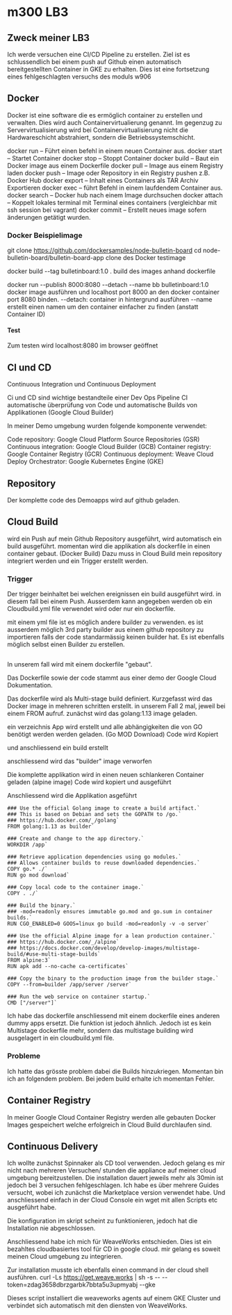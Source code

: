 # m300 LB3

## Zweck meiner LB3
Ich werde versuchen eine CI/CD Pipeline zu erstellen. Ziel ist es schlussendlich bei einem push auf Github einen automatisch bereitgestellten Container in GKE zu erhalten. Dies ist eine fortsetzung eines fehlgeschlagten versuchs des moduls w906

## Docker
Docker ist eine software die es ermöglich container zu erstellen und verwalten. Dies wird auch Containervirtualierung genannt. Im gegenzug zu Servervirtualisierung wird bei Containervirtualisierung nicht die Hardwareschicht abstrahiert, sondern die Betriebssystemschicht. 

docker run – Führt einen befehl in einem neuen Container aus.
docker start – Startet Container
docker stop – Stoppt Container 
docker build – Baut ein Docker image aus einem Dockerfile
docker pull – Image aus einem Registry laden 
docker push – Image oder Repository in ein Registry pushen z.B. Docker Hub
docker export – Inhalt eines Containers als TAR Archiv Exportieren
docker exec – führt Befehl in einem laufdendem Container aus. 
docker search – Docker hub nach einem Image durchsuchen
docker attach – Koppelt lokales terminal mit Terminal eines containers (vergleichbar mit ssh session bei vagrant)
docker commit – Erstellt neues image sofern änderungen getätigt wurden. 

### Docker Beispielimage
git clone https://github.com/dockersamples/node-bulletin-board
cd node-bulletin-board/bulletin-board-app
clone des Docker testimage

docker build --tag bulletinboard:1.0 .
build des images anhand dockerfile 

docker run --publish 8000:8080 --detach --name bb bulletinboard:1.0
docker image ausführen und localhost port 8000 an den docker container port 8080 binden. --detach: container in hintergrund ausführen --name erstellt einen namen um den container einfacher zu finden (anstatt Container ID)

#### Test
Zum testen wird localhost:8080 im browser geöffnet

## CI und CD
Continuous Integration und Continuous Deployment

Ci und CD sind wichtige bestandteile einer Dev Ops Pipeline
CI automatische überprüfung von Code und automatische Builds von Applikationen (Google Cloud Builder)

In meiner Demo umgebung wurden folgende komponente verwendet:

Code repository: Google Cloud Platform Source Repositories (GSR)
Continuous integration: Google Cloud Builder (GCB)
Container registry: Google Container Registry (GCR)
Continuous deployment: Weave Cloud Deploy
Orchestrator: Google Kubernetes Engine (GKE)

## Repository
Der komplette code des Demoapps
wird auf github geladen. 

## Cloud Build 
wird ein Push auf mein Github Repository ausgeführt, wird automatisch ein build ausgeführt. momentan wird die applikation als dockerfile in einen container gebaut. (Docker Build) Dazu muss in Cloud Build mein repository integriert werden und ein Trigger erstellt werden. 
### Trigger
Der trigger beinhaltet bei welchen ereignissen ein build ausgeführt wird. in diesem fall bei einem Push. Ausserdem kann angegeben werden ob ein Cloudbuild.yml file verwendet wird oder nur ein dockerfile.

mit einem yml file ist es möglich andere builder zu verwenden. es ist ausserdem möglich 3rd party builder aus einem github repository zu importieren falls der code standarmässig keinen builder hat. Es ist ebenfalls möglich selbst einen Builder zu erstellen. 

##
In unserem fall wird mit einem dockerfile "gebaut". 

Das Dockerfile sowie der code stammt aus einer demo der Google Cloud Dokumentation. 

Das dockerfile wird als Multi-stage build definiert. Kurzgefasst wird das Docker image in mehreren schritten erstellt. in unserem Fall 2 mal, jeweil bei einem FROM aufruf. zunächst wird das golang:1.13 image geladen. 

ein verzeichnis App wird erstellt und alle abhängigkeiten die von GO benötigt werden werden geladen. (Go MOD Download) 
Code wird Kopiert

und anschliessend ein build erstellt

anschliessend wird das "builder" image verworfen 

Die komplette applikation wird in einen neuen schlankeren Container geladen (alpine image)
Code wird kopiert und ausgeführt

Anschliessend wird die Applikation asgeführt

    ### Use the official Golang image to create a build artifact.`  
    ### This is based on Debian and sets the GOPATH to /go.`  
    ### https://hub.docker.com/_/golang`  
    FROM golang:1.13 as builder`  

    ### Create and change to the app directory.`  
    WORKDIR /app`  
    
    ### Retrieve application dependencies using go modules.`  
    ### Allows container builds to reuse downloaded dependencies.`  
    COPY go.* ./`  
    RUN go mod download`  

    ### Copy local code to the container image.`  
    COPY . ./`

    ### Build the binary.`  
    ### -mod=readonly ensures immutable go.mod and go.sum in container builds.`  
    RUN CGO_ENABLED=0 GOOS=linux go build -mod=readonly -v -o server`  

    ### Use the official Alpine image for a lean production container.`
    ### https://hub.docker.com/_/alpine`   
    ### https://docs.docker.com/develop/develop-images/multistage-build/#use-multi-stage-builds`  
    FROM alpine:3`  
    RUN apk add --no-cache ca-certificates` 

    ### Copy the binary to the production image from the builder stage.`  
    COPY --from=builder /app/server /server`  
    
    ### Run the web service on container startup.`  
    CMD ["/server"]`  

Ich habe das dockerfile anschliessend mit einem dockerfile eines anderen dummy apps ersetzt. Die funktion ist jedoch ähnlich. Jedoch ist es kein Multistage dockerfile mehr, sondern das multistage building wird ausgelagert in ein cloudbuild.yml file. 

### Probleme
Ich hatte das grösste problem dabei die Builds hinzukriegen. Momentan bin ich an folgendem problem. Bei jedem build erhalte ich momentan Fehler. 


## Container Registry

In meiner Google Cloud Container Registry werden alle gebauten Docker Images gespeichert welche erfolgreich in Cloud Build durchlaufen sind.

## Continuous Delivery
Ich wollte zunächst Spinnaker als CD tool verwenden. Jedoch gelang es mir nicht nach mehreren Versuchen/ stunden die appliance auf meiner cloud umgebung bereitzustellen. Die installation dauert jeweils mehr als 30min ist jedoch bei 3 versuchen fehlgeschlagen. Ich habe es über mehrere Guides versucht, wobei ich zunächst die Marketplace version verwendet habe. Und anschliessend einfach in der Cloud Console ein wget mit allen Scripts etc ausgeführt habe. 

Die konfiguration im skript scheint zu funktionieren, jedoch hat die Installation nie abgeschlossen. 

Anschliessend habe ich mich für WeaveWorks entschieden. Dies ist ein bezahltes cloudbasiertes tool für CD in google cloud. mir gelang es soweit meinen Cloud umgebung zu integrieren. 

Zur installation musste ich ebenfalls einen command in der cloud shell ausführen. 
curl -Ls https://get.weave.works |
  sh -s -- --token=zdag3658dbrzgarbk7bbta5u3upmyabj --gke

Dieses script installiert die weaveworks agents auf einem GKE Cluster und verbindet sich automatisch mit den diensten von WeaveWorks. 

##
